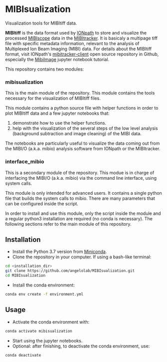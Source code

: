 # MIBIsualization

Visualization tools for MIBItiff data.

**MIBItiff** is the data format used by [IONpath](https://www.ionpath.com) to store and visualize the processed [MIBIscope](https://www.ionpath.com/mibiscope/) data in the [MIBItracker](https://www.ionpath.com/mibitracker/).
It is basicaly a multipage tiff file with specific metadata information, relevant to the analysis of Multiplexed Ion Beam Imaging (MIBI) data.
For details about the MIBItiff format, visit IONpath's [mibitracker-client](https://github.com/ionpath/mibitracker-client) open source repository in Github, especially the [MibiImage](https://github.com/ionpath/mibitracker-client/blob/master/MibiImage_Tutorial.ipynb) jupyter notebook tutorial.

This repository contains two modules:

### mibisualization

This is the main module of the repository. This module contains the tools necessary for the visualization of MIBItiff files.

This module contains a python source file with helper functions in order to plot MIBItiff data and a few jupyter notebooks that:
1. demonstrate how to use the helper functions.
2. help with the visualization of the several steps of the low level analysis (background subtraction and image cleaning) of the MIBI data.

The notebooks are particularly useful to visualize the data coming out from the MIBI/O (a.k.a. mibio) analysis software from IONpath or the MIBItracker.

### interface_mibio

This is a secondary module of the repository. This modue is in charge of interfacing the MIBI/O (a.k.a. mibio) via the command line interface, using system calls.

This module is only intended for advanced users. It contains a single python file that builds the system calls to mibio. There are many parameters that can be configured inside the script.

In order to install and use this module, only the script inside the module and a regular python3 installation are required (no conda is necessary). The following sections refer to the main module of this repository.

## Installation

- Install the Python 3.7 version from [Miniconda](https://docs.conda.io/en/latest/miniconda.html).
 - Clone the repository in your computer. If using a bash-like terminal:
 ```bash
cd <installation_dir>
git clone https://github.com/angelolab/MIBIsualization.git
cd MIBIsualization
 ```
 - Install the conda environment:
 ```bash
 conda env create -f environment.yml
```

## Usage

- Activate the conda environment with:
```bash
conda activate mibisualization
 ```
 - Start using the jupyter notebooks.
 - Optional: after finishing, to deactivate the conda environment, use:
 ```bash
 conda deactivate
 ```
